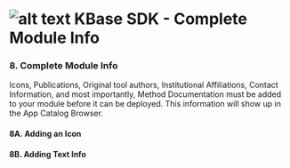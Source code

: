 # ![alt text](https://avatars2.githubusercontent.com/u/1263946?v=3&s=84 "KBase") KBase SDK - Complete Module Info


### <A NAME="complete-module-info"></A>8. Complete Module Info


Icons, Publications, Original tool authors, Institutional Affiliations, Contact Information, and most importantly, Method Documentation must be added to your module before it can be deployed.  This information will show up in the App Catalog Browser.


#### 8A. Adding an Icon

#### 8B. Adding Text Info
